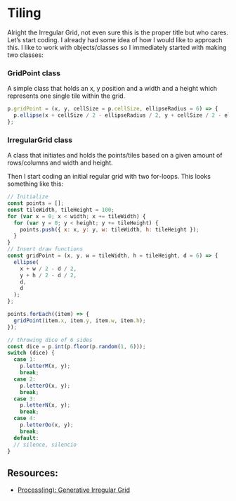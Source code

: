 # Tiling

Alright the Irregular Grid, not even sure this is the proper title but who cares. Let’s start coding. I already had some idea of how I would like to approach this. I like to work with objects/classes so I immediately started with making two classes:

### GridPoint class

A simple class that holds an x, y position and a width and a height which represents one single tile within the grid.

```js
p.gridPoint = (x, y, cellSize = p.cellSize, ellipseRadius = 6) => {
  p.ellipse(x + cellSize / 2 - ellipseRadius / 2, y + cellSize / 2 - ellipseRadius / 2, ellipseRadius, ellipseRadius);
};
```

### IrregularGrid class

A class that initiates and holds the points/tiles based on a given amount of rows/columns and width and height.

Then I start coding an initial regular grid with two for-loops. This looks something like this:

```js
// Initialize
const points = [];
const tileWidth, tileHeight = 100;
for (var x = 0; x < width; x += tileWidth) {
  for (var y = 0; y < height; y += tileHeight) {
    points.push({ x: x, y: y, w: tileWidth, h: tileHeight });
  }
}
// Insert draw functions
const gridPoint = (x, y, w = tileWidth, h = tileHeight, d = 6) => {
  ellipse(
    x + w / 2 - d / 2,
    y + h / 2 - d / 2,
    d,
    d
  );
};

points.forEach((item) => {
  gridPoint(item.x, item.y, item.w, item.h);
});
```

```js
// throwing dice of 6 sides
const dice = p.int(p.floor(p.random(1, 6)));
switch (dice) {
  case 1:
    p.letterM(x, y);
    break;
  case 2:
    p.letterO(x, y);
    break;
  case 3:
    p.letterN(x, y);
    break;
  case 4:
    p.letterOo(x, y);
    break;
  default:
  // silence, silencio
}
```

## Resources:

- [Process(ing): Generative Irregular Grid](https://medium.com/@mishaheesakkers/process-ing-generative-irregular-grid-8f0d712dfaa4)
